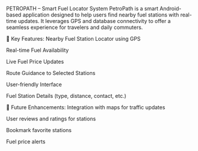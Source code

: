 PETROPATH – Smart Fuel Locator System
PetroPath is a smart Android-based application designed to help users find nearby fuel stations with real-time updates. It leverages GPS and database connectivity to offer a seamless experience for travelers and daily commuters.

🚀 Key Features:
Nearby Fuel Station Locator using GPS

Real-time Fuel Availability

Live Fuel Price Updates

Route Guidance to Selected Stations

User-friendly Interface

Fuel Station Details (type, distance, contact, etc.)

📱 Future Enhancements:
Integration with maps for traffic updates

User reviews and ratings for stations

Bookmark favorite stations

Fuel price alerts

